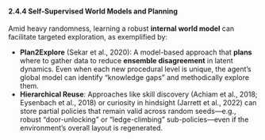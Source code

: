 #### 2.4.4 Self-Supervised World Models and Planning

Amid heavy randomness, learning a robust **internal world model** can facilitate targeted exploration, as exemplified by:

- **Plan2Explore** (Sekar et al., 2020): A model-based approach that **plans** where to gather data to reduce **ensemble disagreement** in latent dynamics. Even when each new procedural level is unique, the agent’s global model can identify “knowledge gaps” and methodically explore them.  
- **Hierarchical Reuse**: Approaches like skill discovery (Achiam et al., 2018; Eysenbach et al., 2018) or curiosity in hindsight (Jarrett et al., 2022) can store partial policies that remain valid across random seeds—e.g., robust “door-unlocking” or “ledge-climbing” sub-policies—even if the environment’s overall layout is regenerated.
